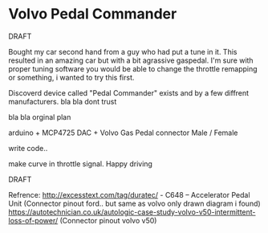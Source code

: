 # Volvo Pedal Commander

DRAFT

Bought my car second hand from a guy who had put a tune in it. This resulted in an amazing car but with a bit agrassive gaspedal.
I'm sure with proper tuning software you would be able to change the throttle remapping or something, i wanted to try this first.

Discoverd device called "Pedal Commander" exists and by a few diffrent manufacturers.
bla bla dont trust 

bla bla orginal plan

arduino + MCP4725 DAC + Volvo Gas Pedal connector Male / Female

write code..

make curve in throttle signal. Happy driving

DRAFT


Refrence:
http://excesstext.com/tag/duratec/ - C648 – Accelerator Pedal Unit (Connector pinout ford.. but same as volvo only drawn diagram i found)
https://autotechnician.co.uk/autologic-case-study-volvo-v50-intermittent-loss-of-power/ (Connector pinout volvo v50)
